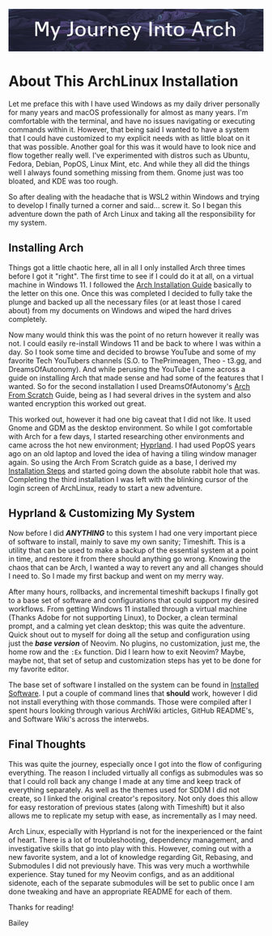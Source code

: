 ![ArchJourneyHeader.png](ArchJourneyHeader.png)
# About This ArchLinux Installation

Let me preface this with I have used Windows as my daily driver personally for many years
and macOS professionally for almost as many years. I'm comfortable with the terminal, 
and have no issues navigating or executing commands within it. However, that being said
I wanted to have a system that I could have customized to my explicit needs with as little
bloat on it that was possible. Another goal for this was it would have to look nice and 
flow together really well. I've experimented with distros such as Ubuntu, Fedora, Debian,
PopOS, Linux Mint, etc. And while they all did the things well I always found something
missing from them. Gnome just was too bloated, and KDE was too rough. 

So after dealing with the headache that is WSL2 within Windows and trying to develop I 
finally turned a corner and said... screw it. So I began this adventure down the path of 
Arch Linux and taking all the responsibility for my system.

## Installing Arch

Things got a little chaotic here, all in all I only installed Arch three times before I
got it "right". The first time to see if I could do it at all, on a virtual machine in
Windows 11. 
I followed the [Arch Installation Guide](https://wiki.archlinux.org/title/Installation_guide)
basically to the letter on this one. Once this was completed I decided to fully take the
plunge and backed up all the necessary files (or at least those I cared about) from
my documents on Windows and wiped the hard drives completely.

Now many would think this was the point of no return however it really was not. I could
easily re-install Windows 11 and be back to where I was within a day. So I took some time
and decided to browse YouTube and some of my favorite Tech YouTubers channels (S.O. to 
ThePrimeagen, Theo - t3.gg, and DreamsOfAutonomy). And while perusing the YouTube I came 
across a guide on installing Arch that made sense and had some of the features that I
wanted. So for the second installation I used DreamsOfAutonomy's 
[Arch From Scratch](https://github.com/dreamsofautonomy/arch-from-scratch)
Guide, being as I had several drives in the system and also wanted encryption this worked
out great.

This worked out, however it had one big caveat that I did not like. It used Gnome and GDM
as the desktop environment. So while I got comfortable with Arch for a few days, I started
researching other environments and came across the hot new environment;
[Hyprland](https://hyprland.org/). I had used PopOS years ago on an old laptop and loved
the idea of having a tiling window manager again. So using the Arch From Scratch guide as
a base, I derived my [Installation Steps](Installation%20Steps.md) and started going down 
the absolute rabbit hole that was. Completing the third installation I was left with the
blinking cursor of the login screen of ArchLinux, ready to start a new adventure.

## Hyprland & Customizing My System

Now before I did ***ANYTHING*** to this system I had one very important piece of software
to install, mainly to save my own sanity; Timeshift. This is a utility that can be used
to make a backup of the essential system at a point in time, and restore it from there
should anything go wrong. Knowing the chaos that can be Arch, I wanted a way to revert
any and all changes should I need to. So I made my first backup and went on my merry way.

After many hours, rollbacks, and incremental timeshift backups I finally got to a base set
of software and configurations that could support my desired workflows. From getting
Windows 11 installed through a virtual machine (Thanks Adobe for not supporting Linux),
to Docker, a clean terminal prompt, and a calming yet clean desktop; this was quite the
adventure. Quick shout out to myself for doing all the setup and configuration using
just the ***base version*** of Neovim. No plugins, no customization, just me, the home row
and the `:Ex` function. Did I learn how to exit Neovim? Maybe, maybe not, that set
of setup and customization steps has yet to be done for my favorite editor.

The base set of software I installed on the system can be found in 
[Installed Software](Installed%20Software.md). I put a couple of command lines that
__should__ work, however I did not install everything with those commands. Those were
compiled after I spent hours looking through various ArchWiki articles, GitHub README's,
and Software Wiki's across the interwebs. 

## Final Thoughts

This was quite the journey, especially once I got into the flow of configuring everything.
The reason I included virtually all configs as submodules was so that I could roll back
any change I made at any time and keep track of everything separately. As well as the
themes used for SDDM I did not create, so I linked the original creator's repository.
Not only does this allow for easy restoration of previous states (along with Timeshift)
but it also allows me to replicate my setup with ease, as incrementally as I may need.

Arch Linux, especially with Hyprland is not for the inexperienced or the faint of heart.
There is a lot of troubleshooting, dependency management, and investigative skills that
go into play with this. However, coming out with a new favorite system, and a lot
of knowledge regarding Git, Rebasing, and Submodules I did not previously have. This
was very much a worthwhile experience. Stay tuned for my Neovim configs, and as an
additional sidenote, each of the separate submodules will be set to public once I am done
tweaking and have an appropriate README for each of them.

Thanks for reading!

Bailey




